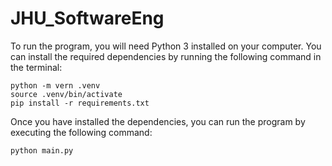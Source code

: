 # JHU_SoftwareEng

To run the program, you will need Python 3 installed on your computer. You can install the required dependencies by running the following command in the terminal:

```
python -m vern .venv
source .venv/bin/activate
pip install -r requirements.txt
```

Once you have installed the dependencies, you can run the program by executing the following command:

```
python main.py
```
